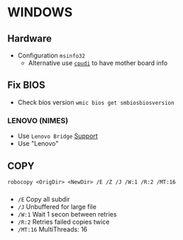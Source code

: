 # WINDOWS

## Hardware

* Configuration `msinfo32`
  * Alternative use [`cpudi`](www.cpuid.com) to have mother board info

## Fix BIOS
* Check bios version
`wmic bios get smbiosbiosversion`
### LENOVO (NIMES)
* Use `Lenovo Bridge` [Support](https://support.lenovo.com/us/en)
* Use "Lenovo"


## COPY
`robocopy <OrigDir> <NewDir> /E /Z /J /W:1 /R:2 /MT:16`
###
 * `/E` Copy all subdir
 * `/J` Unbuffered for large file
 * `/W:1` Wait 1 secon between retries
 * `/R:2` Retries failed copies twice
 * `/MT:16` MultiThreads: 16